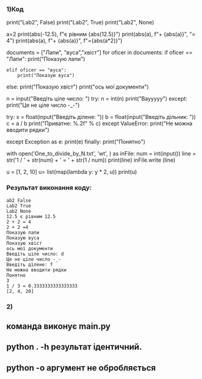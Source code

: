 ### 1)Код

  print("Lab2", False)
  print("Lab2", True)
  print("Lab2", None)

a=2
print(abs(-12.5), f"є рівним {abs(12.5)}")
print(abs(a), f"+ {abs(a)}", "= 4")
print(abs(a), f"+ {abs(a)}", f"={abs(a*2)}")



documents = ["Лапи", "вуса","хвіст"]
for oficer in documents:
    if oficer == "Лапи":
        print("Показую лапи")

    elif oficer == "вуса":
        print("Показую вуса")
else:
        print("Показую хвіст")
print("ось мої документи")

n = input("Введіть ціле число: ")
try:
    n = int(n)
    print("Ваууууу")
except:
    print("Це не ціле число -_-")

try:
    x = float(input("Введіть ділене: "))
    b = float(input("Введіть дільник: "))
    c = a / b
    print("Приватне: %.2f" % c)
except ValueError:
    print("Не можна вводити рядки")

except Exception as e:
    print(e)
finally:
    print("Понятно")



with open('One_to_divide_by_N.txt', 'wt', ) as inFile:
    num = int(input())
    line = str('1 / ' + str(num) + ' = ' + str(1 / num))
    print(line)
    inFile.write (line)


u = [1, 2, 10]
u= list(map(lambda y: y * 2, u))
print(u)



### Результат виконання коду:
	ab2 False
	Lab2 True
	Lab2 None
	12.5 є рівним 12.5
	2 + 2 = 4
	2 + 2 =4
	Показую лапи
	Показую вуса
	Показую хвіст
	ось мої документи
	Введіть ціле число: d
	Це не ціле число -_-
	Введіть ділене: f
	Не можна вводити рядки
	Понятно
	3
	1 / 3 = 0.3333333333333333
	[2, 4, 20]



### 2)  

команда виконує __main__.py
---

python . -h  результат ідентичний.
---
python -o аргумент не обробляється
---
